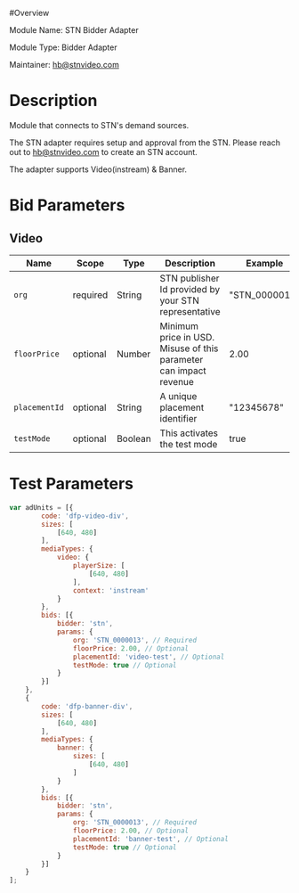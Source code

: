 #Overview

Module Name: STN Bidder Adapter

Module Type: Bidder Adapter

Maintainer: hb@stnvideo.com


# Description

Module that connects to STN's demand sources.

The STN adapter requires setup and approval from the STN. Please reach out to hb@stnvideo.com to create an STN account.

The adapter supports Video(instream) & Banner.

# Bid Parameters
## Video

| Name | Scope | Type | Description                                                       | Example
| ---- | ----- | ---- |-------------------------------------------------------------------| -------
| `org` | required | String | STN publisher Id provided by your STN representative              | "STN_0000013"
| `floorPrice` | optional | Number | Minimum price in USD. Misuse of this parameter can impact revenue | 2.00
| `placementId` | optional | String | A unique placement identifier                                     | "12345678"
| `testMode` | optional | Boolean | This activates the test mode                                      | true

# Test Parameters
```javascript
var adUnits = [{
        code: 'dfp-video-div',
        sizes: [
            [640, 480]
        ],
        mediaTypes: {
            video: {
                playerSize: [
                    [640, 480]
                ],
                context: 'instream'
            }
        },
        bids: [{
            bidder: 'stn',
            params: {
                org: 'STN_0000013', // Required
                floorPrice: 2.00, // Optional
                placementId: 'video-test', // Optional
                testMode: true // Optional
            }
        }]
    },
    {
        code: 'dfp-banner-div',
        sizes: [
            [640, 480]
        ],
        mediaTypes: {
            banner: {
                sizes: [
                    [640, 480]
                ]
            }
        },
        bids: [{
            bidder: 'stn',
            params: {
                org: 'STN_0000013', // Required
                floorPrice: 2.00, // Optional
                placementId: 'banner-test', // Optional
                testMode: true // Optional
            }
        }]
    }
];
```
